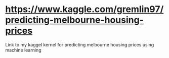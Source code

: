 # https://www.kaggle.com/gremlin97/predicting-melbourne-housing-prices
Link to my kaggel kernel for predicting melbourne housing prices using machine learning
